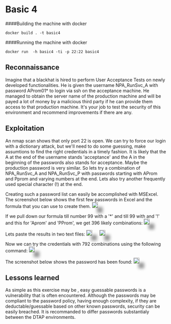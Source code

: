 # Basic 4


####Building the machine with docker
```
docker build . -t basic4
```
####Running the machine with docker
```
docker run  -h basic4 -ti -p 22:22 basic4
```

## Reconnaissance
Imagine that a blackhat is hired to perform User Acceptance Tests on newly developed functionalities. He is given the username NPA_RunSvc_A with password AProm01* to login via ssh on the acceptance machine. He managed to obtain the server name of the production machine and will be payed a lot of money by a malicious third party if he can provide them access to that production machine. It's your job to test the security of this environment and recommend improvements if there are any.


## Exploitation
An nmap scan shows that only port 22 is open. We can try to force our login with a dictionary attack, but we'll need to do some guessing, make assumtions to find the right credentials in a timely fashion.
It is likely that the A at the end of the username stands 'acceptance' and the A in the beginning of the passwords also stands for acceptance. Maybe the production password is very similar. So lets try a combination of NPA_RunSvc_A and NPA_RunSvc_P with passwords starting with AProm and Pprom and varying numbers at the end. Lets also try another frequently used special character (!) at the end.

Creating such a password list can easily be accomplished with MSExcel.
The screenshot below shows the first few passwords in Excel and the formula that you can use to create them.
<img  src="../../.gitbook/assets/infra/basic4/excel1.png" style="box-shadow: 15px 15px 10px #999;  border: 1px solid #999" />

If we pull down our formula till number 99 with a '*' and till 99 with and '!' and this for 'Aprom' and 'PProm', we get 396 likely combinations:
<img  src="../../.gitbook/assets/infra/basic4/excel2.png" style="box-shadow: 15px 15px 10px #999;  border: 1px solid #999" />

Lets paste the results in two text files:
<img  src="../../.gitbook/assets/infra/basic4/p.png" style="box-shadow: 15px 15px 10px #999;  border: 1px solid #999" />&nbsp;&nbsp;&nbsp;&nbsp;&nbsp;&nbsp;<img  src="../../.gitbook/assets/infra/basic4/u.png" style="box-shadow: 15px 15px 10px #999;  border: 1px solid #999" />


Now we can try the credentials with 792 combinations using the following command:
<img  src="../../.gitbook/assets/infra/basic4/nmap1.png" style="box-shadow: 15px 15px 10px #999;  border: 1px solid #999" />

The screenshot below shows the password has been found:
<img  src="../../.gitbook/assets/infra/basic4/nmap2.png" style="box-shadow: 15px 15px 10px #999;  border: 1px solid #999" />


## Lessons learned
As simple as this exercise may be , easy guessable passwords is a vulnerability that is often encountered.
Although the passwords may be compliant to the password policy, having enough complexity, if they are deductable/guessable based on other known passwords, security can be easily breached. It is recommanded to differ passwords substantialy between the DTAP environments.
